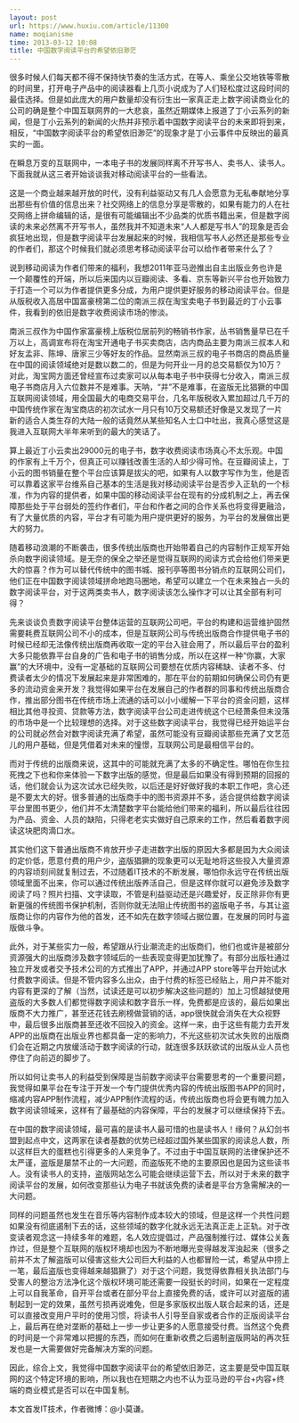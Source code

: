 ```yaml
---
layout: post
url: https://www.huxiu.com/article/11300
name: moqianisme
time: 2013-03-12 10:08
title: 中国数字阅读平台的希望依旧渺茫
---
```

很多时候人们每天都不得不保持快节奏的生活方式，在等人、乘坐公交地铁等零散的时间里，打开电子产品中的阅读器看上几页小说成为了人们轻松度过这段时间的最佳选择。但是如此庞大的用户数量却没有衍生出一家真正走上数字阅读商业化的公司的确是整个中国互联网界的一大悲哀，虽然近期媒体上报道了丁小云系列的新闻，但是丁小云系列的新闻的火热并非预示着中国数字阅读平台的未来即将到来，相反，“中国数字阅读平台的希望依旧渺茫”的现象才是丁小云事件中反映出的最真实的一面。

在瞬息万变的互联网中，一本电子书的发展同样离不开写书人、卖书人、读书人。下面我就从这三者开始谈谈我对移动阅读平台的一些看法。

这是一个商业越来越开放的时代，没有利益驱动又有几人会愿意为无私奉献地分享出那些有价值的信息出来？社交网络上的信息分享是零散的，如果有能力的人在社交网络上拼命编辑的话，是很有可能编辑出不少品类的优质书籍出来，但是数字阅读的未来必然离不开写书人，虽然我并不知道未来“人人都是写书人”的现象是否会疯狂地出现，但是数字阅读平台发展起来的时候，我相信写书人必然还是那些专业的作者们，那这个时候我们就必须思考移动阅读平台可以给作者带来什么了？

说到移动阅读为作者们带来的福利，我想2011年亚马逊推出自主出版业务也许是一个颠覆性的开端，所以后来国内以豆瓣阅读、多看、京东等新兴平台也开始致力于打造一个可以为作者提供更多分成，为用户提供更好服务的移动阅读平台。但是从版税收入高居中国富豪榜第二位的南派三叔在淘宝卖电子书到最近的丁小云事件，我看到的依旧是数字收费阅读市场的惨淡。

南派三叔作为中国作家富豪榜上版税位居前列的畅销书作家，丛书销售量早已在千万以上，高调宣布将在淘宝开通电子书买卖商店，店内商品主要为南派三叔本人和好友孟非、陈坤、唐家三少等好友的作品。显然南派三叔的电子书商店的商品质量在中国的阅读领域绝对是数以数二的，但是为何开业一月的总交易额仅为10万？对此，淘宝网方面还曾经宣布过卖家可以从每本电子书中获得七分收入，南派三叔电子书商店月入六位数并不是难事。天呐，“并”不是难事，在盗版无比猖獗的中国互联网阅读领域，用全国最大的电商交易平台，几名年版税收入累加超过几千万的中国传统作家在淘宝商店的初次试水一月只有10万交易额还好像是又发现了一片新的适合人类生存的大陆一般的话竟然从某些知名人士口中吐出，我真心感觉这是我进入互联网大半年来听到的最大的笑话了。

算上最近丁小云卖出29000元的电子书，数字收费阅读市场真心不太乐观。中国的作家有上千万个，但真正可以赚钱改善生活的人却少得可怜。在豆瓣阅读上，丁小云的图书销量在整个平台应该算是拔尖的吧，如果有人以数字写作为生，他是否可以靠着这家平台维系自己基本的生活是我对移动阅读平台是否步入正轨的一个标准，作为内容的提供者，如果中国的移动阅读平台在现有的分成机制之上，再去保障那些处于平台弱处的签约作者们，平台和作者之间的合作关系也将变得更融洽，有了大量优质的内容，平台才有可能为用户提供更好的服务，为平台的发展做出更大的努力。

随着移动浪潮的不断袭击，很多传统出版商也开始带着自己的内容制作正规军开始杀向数字阅读领域。是无奈的保全之举还是觉得互联网的阅读方式会给他们带来更大的惊喜？作为可以替代传统中的图书城、报刊亭等图书分销点的互联网公司们，他们正在中国数字阅读领域拼命地跑马圈地，希望可以建立一个在未来独占一头的数字阅读平台，对于这两类卖书人，数字阅读该怎么操作才可以让其全部有利可得？

先来谈谈负责数字阅读平台整体运营的互联网公司吧，平台的构建和运营维护固然需要耗费互联网公司不小的成本，但是互联网公司与传统出版商合作提供电子书的时候已经却无法像传统出版商再收取一定的平台入驻会用了，所以最后平台的盈利大多只能依靠平台自身的广告和电子书的销售分成，所以在这样一种“你赢，大家赢”的大环境中，没有一定基础的互联网公司要想在优质内容稀缺、读者不多、付费读者太少的情况下发展起来是非常困难的，那在平台的前期如何确保公司仍有更多的流动资金来开发？我觉得如果平台在发展自己的作者群的同事和传统出版商合作，推出部分图书在传统市场上流通的话可以小小缓解一下平台的资金问题，这样相比其他寻投资、贷款等方法，数字阅读平台公司走进传统这个已经萧条但未没落的市场中是一个比较理想的选择。对于这些数字阅读平台，我觉得已经开始运平台的公司就必然会对数字阅读充满了希望，虽然可能没有豆瓣阅读那些充满了文艺范儿的用户基础，但是凭借着对未来的憧憬，互联网公司是最相信平台的。

而对于传统的出版商来说，这其中的可能就充满了太多的不确定性。哪怕在你生拉死拽之下也和你来体验一下数字出版的感觉，但是最后如果没有得到预期的回报的话，他们就会认为这次试水已经失败，以后还是好好做好我的本职工作吧，贪心还是不要太大的好。很多普通的出版商手中的图书资源并不多，适合提供给数字阅读平台里图书更少，他们并不太清楚数字平台能给他们带来的福利，所以最后往往因为产品、资金、人员的缺陷，只得老老实实做好自己原来的工作，然后看着数字阅读这块肥肉滴口水。

其实他们这下普通出版商不肯放开步子走进数字出版的原因大多都是因为大众阅读的定价低，愿意付费的用户少，盗版猖獗的现象更可以无耻地将这些投入大量资源的内容顷刻间就复制过去，不过随着IT技术的不断发展，哪怕你永远守在传统出版领域里面不出来，你可以通过传统出版养活自己，但是这样你就可以避免涉及数字阅读了吗？照片扫描、文字读取，不管是利益驱动还是兴趣爱好，反正除非你有更新更强的传统图书保护机制，否则你就无法阻止传统图书的盗版电子书，与其让盗版商让你的内容作为他的首发，还不如先在数字领域占据位置，在发展的同时与盗版做斗争。

此外，对于某些实力一般，希望跟从行业潮流走的出版商们，他们也或许是被部分资源强大的出版商涉及数字领域后的一些表现变得更加犹豫了。有部分出版社通过独立开发或者交予技术公司的方式推出了APP，并通过APP store等平台开始试水付费数字阅读。但是不管内容多么出众，由于付费的标签已经贴上，用户并不能对内容有更深的了解（当然，试读还是可以初步解决这些问题的）加上习惯越狱使用盗版的大多数人们都觉得数字阅读和数字音乐一样，免费都是应该的，最后如果出版商不大力推广，甚至还花钱去刷榜做营销的话，app很快就会消失在大众视野中，最后很多出版商甚至还收不回投入的资金。这样一来，由于这些有能力去开发APP的出版商在出版业界也都具备一定的影响力，不光这些初次试水失败的出版商们会在近期之内放缓活动于数字阅读的行动，就连很多跃跃欲试的出版从业人员也停住了向前迈的脚步了。

所以如何让卖书人的利益受到保障是当前数字阅读平台需要思考的一个重要问题，我觉得如果平台在专注于开发一个专门提供优秀内容的传统出版图书APP的同时，缩减内容APP制作流程，减少APP制作流程的话，传统出版商也将会更有魄力加入数字阅读领域来，这样有了最基础的内容保障，平台的发展才可以继续保持下去。

在中国的数字阅读领域，最可喜的是读书人最可惜的也是读书人！缘何？从幻剑书盟到起点中文，这两家在读者基数的优势已经超过国外某些国家的阅读总人数，所以这样巨大的蛋糕也引得更多的人来竞争了。不过由于中国互联网的法律保护还不太严谨，盗版是屡禁不止的一大问题，而盗版死不绝的主要原因也是因为这些读书人。没有读书人的支持，盗版网站怎么可能会继续运营下去，所以对于未来的数字阅读平台的发展，如何改变那些认为电子书就该免费的读者是平台方急需解决的一大问题。

同样的问题虽然也发生在音乐等内容制作成本较大的领域，但是这样一个共性问题如果没有彻底遏制下去的话，这些领域的数字化就永远无法真正走上正轨。对于改变读者观念这一持续多年的难题，名人效应提倡过，产品强制推行过、媒体公关轰炸过，但是整个互联网的版权环境却也因为不断地曝光变得越发浑浊起来（很多之前并不太了解盗版可以侵害这些大公司巨大利益的人也都冒险一试，希望从中捞上一笔，最后盗版也变得越来越猖獗了）对于这个问题，我觉得依靠相关执法部门与受害人的整治方法净化这个版权环境可能还需要一段挺长的时间，如果在一定程度上可以自我革命，自开平台或者在部分平台上直接免费的话，或许可以对盗版的遏制起到一定的效果，虽然亏损再说难免，但是多家版权出版人联合起来的话，还是可以直接改变用户平时的使用习惯，将读书人引导至自家或者合作的正版阅读平台上，最后再在绝对垄断的基础上一步一步让更多的人愿意接受付费。当然这个免费的时间是一个非常难以把握的东西，而如何在重新收费之后遏制盗版网站的再次狂发也是一大需要做好完备解决方案的问题。

因此，综合上文，我觉得中国数字阅读平台的希望依旧渺茫，这主要是受中国互联网的这个特定环境的影响，所以我也在短期之内也不认为亚马逊的平台+内容+终端的商业模式是否可以在中国复制。

本文首发IT技术，作者微博：@小莫谦。

